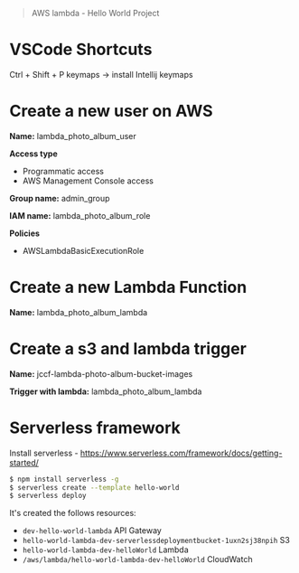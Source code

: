 > AWS lambda - Hello World Project

# VSCode Shortcuts

Ctrl + Shift + P
keymaps -> install Intellij keymaps

# Create a new user on AWS

**Name:** lambda_photo_album_user

**Access type**
- Programmatic access
- AWS Management Console access

**Group name:** admin_group

**IAM name:** lambda_photo_album_role

**Policies**
- AWSLambdaBasicExecutionRole

# Create a new Lambda Function

**Name:** lambda_photo_album_lambda

# Create a s3 and lambda trigger

**Name:** jccf-lambda-photo-album-bucket-images

**Trigger with lambda:** lambda_photo_album_lambda

# Serverless framework

Install serverless - https://www.serverless.com/framework/docs/getting-started/

```bash
$ npm install serverless -g
$ serverless create --template hello-world
$ serverless deploy
```

It's created the follows resources:
- `dev-hello-world-lambda` API Gateway
- `hello-world-lambda-dev-serverlessdeploymentbucket-1uxn2sj38npih` S3
- `hello-world-lambda-dev-helloWorld` Lambda
- `/aws/lambda/hello-world-lambda-dev-helloWorld` CloudWatch
